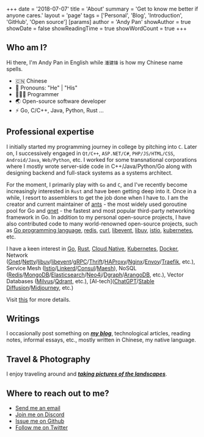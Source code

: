 +++
date = '2018-07-07'
title = 'About'
summary = 'Get to know me better if anyone cares.'
layout = 'page'
tags = ['Personal', 'Blog', 'Introduction', 'GitHub', 'Open source']
[params]
  author = 'Andy Pan'
showAuthor = true
showDate = false
showReadingTime = true
showWordCount = true
+++

## Who am I?

Hi there, I'm Andy Pan in English while `潘建锋` is how my Chinese name spells.

- 🇨🇳 Chinese
- 👔 Pronouns: "He" | "His"
- 🧑🏻‍💻 Programmer
- 🌏 Open-source software developer
- ⚡ Go, C/C++, Java, Python, Rust ...

## Professional expertise

I initially started my programming journey in college by pitching into `C`. Later on, I successively engaged in `Qt/C++`, `ASP.NET/C#`, `PHP/JS/HTML/CSS`, `Android/Java`, `Web/Python`, etc. I worked for some transnational corporations where I mostly wrote server-side code in C++/Java/Python/Go along with designing backend and full-stack systems as a systems architect.

For the moment, I primarily play with `Go` and `C`, and I've recently become increasingly interested in `Rust` and have been getting deep into it. Once in a while, I resort to assemblers to get the job done when I have to. I am the creator and current maintainer of [ants](https://github.com/panjf2000/ants) - the most widely used goroutine pool for Go and [gnet](https://github.com/panjf2000/gnet) - the fastest and most popular third-party networking framework in Go. In addition to my personal open-source projects, I have also contributed code to many world-renowned open-source projects, such as [Go programming language](https://github.com/golang/go), [redis](https://github.com/redis/redis), [curl](https://github.com/curl/curl), [libevent](https://github.com/libevent/libevent), [libuv](https://github.com/libuv/libuv), [istio](https://github.com/istio/istio), [kubernetes](https://github.com/kubernetes/kubernetes), etc.

I have a keen interest in [Go](https://github.com/golang/go), [Rust](https://github.com/rust-lang/rust), [Cloud Native](https://www.cncf.io/), [Kubernetes](https://github.com/kubernetes/kubernetes), [Docker](https://www.docker.com/), Network ([Gnet](https://github.com/panjf2000/gnet)/[Netty](https://github.com/netty/netty)/[libuv](https://github.com/libuv/libuv)/[libevent](https://github.com/libevent/libevent)/[gRPC](https://github.com/grpc/grpc)/[Thrift](https://github.com/apache/thrift)/[HAProxy](https://www.haproxy.org/)/[Nginx](https://nginx.org/)/[Envoy](https://github.com/envoyproxy/envoy)/[Traefik](https://github.com/traefik/traefik), etc.), Service Mesh ([Istio](https://github.com/istio/istio)/[Linkerd](https://github.com/linkerd/linkerd2)/[Consul](https://github.com/hashicorp/consul)/[Maesh](https://github.com/traefik/mesh)), NoSQL ([Redis](https://github.com/redis/redis)/[MongoDB](https://github.com/mongodb/mongo)/[Elasticsearch](https://github.com/elastic/elasticsearch)/[Neo4j](https://github.com/neo4j/neo4j)/[Dgraph](https://github.com/dgraph-io/dgraph)/[ArangoDB](https://github.com/arangodb/arangodb), etc.), Vector Databases ([Milvus](https://github.com/milvus-io/milvus)/[Qdrant](https://github.com/qdrant/qdrant), etc.), [AI-tech]([ChatGPT](https://chat.openai.com/)/[Stable Diffusion](https://stability.ai/stablediffusion)/[Midjourney](https://www.midjourney.com/), etc.)

Visit [this](/projects/) for more details.

## Writings

I occasionally post something on [***my blog***](https://blog.andypan.me/), technological articles, reading notes, informal essays, etc., mostly written in Chinese, my native language.

## Travel & Photography

I enjoy traveling around and [***taking pictures of the landscapes***](https://gallery.strikefreedom.top/s/1e8v8ivisn).

## Where to reach out to me?

- [Send me an email](mailto:i@andypan.me)
- [Join me on Discord](https://discord.gg/UyKD7NZcfH)
- [Issue me on Github](https://github.com/panjf2000)
- [Follow me on Twitter](https://twitter.com/panjf2000)
